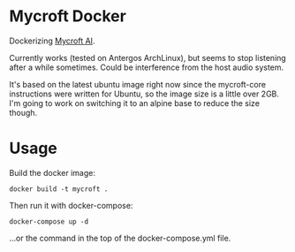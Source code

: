 # Mycroft Docker
Dockerizing [Mycroft AI](https://github.com/MycroftAI/mycroft-core).

Currently works (tested on Antergos ArchLinux), but seems to stop listening after a while sometimes. Could be interference from the 
host audio system.

It's based on the latest ubuntu image right now since the mycroft-core instructions were written for Ubuntu, so the image size is a 
little over 2GB. I'm going to work on switching it to an alpine base to reduce the size though.


# Usage
Build the docker image:

    docker build -t mycroft .

Then run it with docker-compose:

    docker-compose up -d

...or the command in the top of the docker-compose.yml file.

